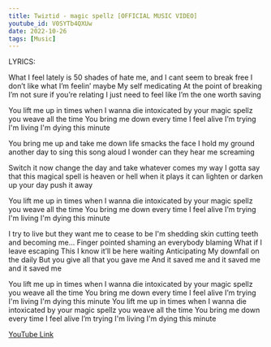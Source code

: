 ```yaml
---
title: Twiztid - magic spellz [OFFICIAL MUSIC VIDEO]
youtube_id: V0SYTb4QXUw
date: 2022-10-26
tags: [Music]
---
```

LYRICS: 

What I feel lately is 50 shades of hate me, and I cant seem to break free I don’t like what I’m feelin’ maybe My self medicating At the point of breaking I’m not sure if you’re relating I just need to feel like I’m the one worth saving 

You lift me up in times when I wanna die intoxicated by your magic spellz you weave all the time You bring me down every time I feel alive I’m trying I'm living I'm dying this minute 

You bring me up and take me down life smacks the face I hold my ground another day to sing this song aloud I wonder can they hear me screaming 

Switch it now change the day and take whatever comes my way I gotta say that this magical spell is heaven or hell when it plays it can lighten or darken up your day push it away 

You lift me up in times when I wanna die intoxicated by your magic spellz you weave all the time You bring me down every time I feel alive I’m trying I'm living I'm dying this minute 

I try to live but they want me to cease to be I'm shedding skin cutting teeth and becoming me... Finger pointed shaming an everybody blaming What if I leave escaping This I know it’ll be here waiting Anticipating My downfall on the daily But you give all that you gave me And it saved me and it saved me and it saved me 

You lift me up in times when I wanna die intoxicated by your magic spellz you weave all the time You bring me down every time I feel alive I’m trying I'm living I'm dying this minute You lift me up in times when I wanna die intoxicated by your magic spellz you weave all the time You bring me down every time I feel alive I’m trying I'm living I'm dying this minute

[YouTube Link](https://www.youtube.com/watch?v=V0SYTb4QXUw)
